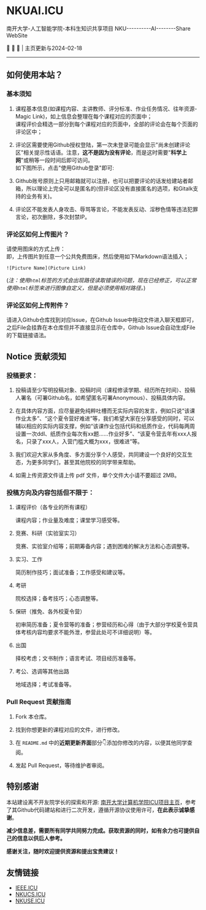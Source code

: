 # NKUAI.ICU

南开大学-人工智能学院-本科生知识共享项目
NKU----------AI--------Share WebSite

:clap: :eyes: 👥
| 主页更新与2024-02-18
****
## 如何使用本站？

### 基本须知

1. 课程基本信息(如课程内容、主讲教师、评分标准、作业任务情况、往年资源-Magic Link)，如上信息会整理在每个课程对应的页面中；\
课程评价会精选一部分到每个课程对应的页面中，全部的评论会在每个页面的评论区中；

1. 评论区需要使用Github授权登陆，第一次未登录可能会显示"尚未创建评论区"相关提示性话语。注意，**这不是因为没有评论**，而是这时需要"**科学上网**"或稍等一段时间后即可访问。\
如下图所示，点击"使用Github登录"即可:



3. Github账号原则上只用邮箱就可以注册，也可以把要评论的话发给建站者邮箱，所以理论上完全可以是匿名的(但评论区没有直接匿名的选项，和Gitalk支持的业务有关)。

4. 评论区不能发表人身攻击、辱骂等言论，不能发表反动、淫秽色情等违法犯罪言论，初次删除，多次封禁IP。

### 评论区如何上传图片？

请使用图床的方式上传：\
即，上传图片到任意一个公共免费图床，然后使用如下Markdown语法插入；

```
![Picture Name](Picture Link)

```

(*注：使用`html`标签的方式会出现路径读取错误的问题，现在已经修正，可以正常使用`html`标签来进行图像自定义，但是必须使用相对路径。*)

### 评论区如何上传附件？

请进入Github仓库找到对应Issue，在Github Issue中拖动文件进入聊天框即可，之后File会挂靠在本仓库但并不直接显示在仓库中，Github Issue会自动生成File的下载链接语法。

## Notice 贡献须知

### **投稿要求**：

1. 投稿请至少写明投稿对象、投稿时间（课程修读学期、经历所在时间）、投稿人署名（可署Github名，如希望匿名可署Anonymous）、投稿具体内容。

2. 在具体内容方面，应尽量避免纯粹吐槽而无实际内容的发言，例如只说“该课作业太多”、“这个夏令营好难进”等，我们希望大家在分享感受的同时，可以辅以相应的实际内容支撑，例如“该课作业包括代码和纸质作业，代码每两周设置一次ddl、纸质作业每次有xx题……作业好多”、“该夏令营去年有xxx人报名，只录了xxx人，入营门槛大概为xxx，很难进”等。 

3. 我们欢迎大家从多角度、多方面分享个人感受，共同建设一个良好的交互生态，为更多同学们，甚至其他院校的同学带来帮助。

4. 如需上传资源文件请上传 pdf 文件，单个文件大小请不要超过 2MB。

### **投稿方向及内容包括但不限于：**

1. 课程评价（各专业的所有课程）

    课程内容；作业量及难度；课堂学习感受等。

2. 竞赛、科研（实验室实习）

    竞赛、实验室介绍等；前期筹备内容；遇到困难的解决方法和心态调整等。

3. 实习、工作

    简历制作技巧；面试准备；工作感受和建议等。

4. 考研

    院校选择；备考技巧；心态调整等。

5. 保研（推免、各外校夏令营）

    初审简历准备；夏令营等的准备；参营经历和心得（由于大部分学校夏令营具体考核内容均要求不能外泄，参营此处可不详细说明）等。

6. 出国

    择校考虑；文书制作；语言考试、项目经历准备等。

7. 考公、选调等其他出路

    地域选择；考试准备等。

### Pull Request 贡献指南

1. Fork 本仓库。

2. 找到你想更新的课程对应的文件，进行修改。

3. 在 `README.md` 中的**近期更新界面**部分👇添加你修改的内容，以便其他同学查阅。

4. 发起 Pull Request，等待维护者审阅。

## 特别感谢

本站建设离不开友院学长的探索和开源: [南开大学计算机学院ICU项目主页](https://nkucs.icu/)，参考了其Github代码建站和进行二次开发，遵循开源协议使用许可，**在此表示诚挚感谢**。

**减少信息差，需要所有同学共同努力完成。获取资源的同时，如有余力也可提供自己的信息以供后人参考。**

**感谢关注，随时欢迎提供资源和提出宝贵建议！**

## 友情链接

- [IEEE.ICU](https://ieee.icu/)
- [NKUCS.ICU](https://nkucs.icu/)
- [NKUSE.ICU](https://nkuse.icu/)
